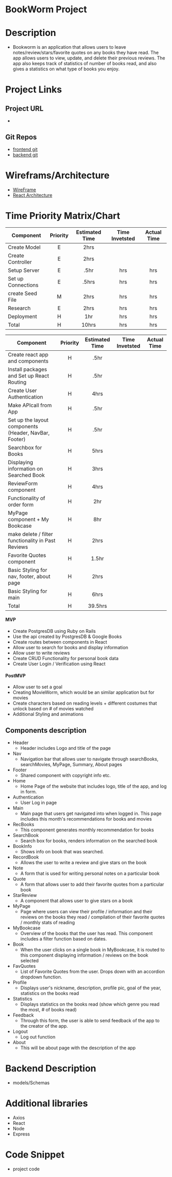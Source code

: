 # BookWorm Project

# Description

-   Bookworm is an application that allows users to leave notes/review/stars/favorite quotes on any books they have read. The app allows users to view, update, and delete their previous reviews. The app also keeps track of statistics of number of books read, and also gives a statistics on what type of books you enjoy.


# Project Links 
## Project URL
- []()

## Git Repos
- [frontend git](https://github.com/koobcbc/Bookworm-frontend) 
- [backend git](https://github.com/koobcbc/Bookworm-backend)

# Wireframs/Architecture
- [WireFrame](https://www.figma.com/file/HL5L6aIwSGxrY9KnjjpSPg/BookWorm-MovieWorm?node-id=0%3A1)
- [React Architecture](https://docs.google.com/spreadsheets/d/1zW6M2NflVrBahyQOWUelU3vA32yDPH29mvx0glE2lOs/edit?usp=sharing)

# Time Priority Matrix/Chart
  
| Component | Priority | Estimated Time | Time Invetsted | Actual Time |
| --- | :---: |  :---: | :---: | :---: |
| Create Model | E | 2hrs |  |  |
| Create Controller | E | 2hrs |  |  |
| Setup Server | E | .5hr| hrs | hrs |
| Set up Connections  | E | .5hrs| hrs | hrs |
| create Seed File  | M | 2hrs | hrs | hrs |
| Research | E | 2hrs| hrs | hrs |
| Deployment  | H | 1hr| hrs | hrs |
| Total | H | 10hrs | hrs | hrs |

| Component | Priority | Estimated Time | Time Invetsted | Actual Time |
| --- | :---: |  :---: | :---: | :---: |
| Create react app and components| H | .5hr|  |  |
| Install packages and Set up React Routing | H | .5hr|  |  |
| Create User Authentication | H | 4hrs |  |  |
| Make APIcall from App | H | .5hr|  |  |
| Set up the layout components (Header, NavBar, Footer) | H | .5hr |  |  |
| Searchbox for Books | H | 5hrs | | |
| Displaying information on Searched Book | H | 3hrs | | |
| ReviewForm component | H | 4hrs |  |  |
| Functionality of order form | H | 2hr|  |  |
| MyPage component + My Bookcase| H | 8hr|  |  |
| make delete / filter functionality in Past Reviews | H | 2hrs|  |  |
| Favorite Quotes component | H | 1.5hr | | |
| Basic Styling for nav, footer, about page | H | 2hrs|  |  |
| Basic Styling for main | H | 6hrs|  |  |
| Total | H | 39.5hrs|  |  | 

#### MVP
- Create PostgresDB using Ruby on Rails
- Use the api created by PostgresDB & Google Books
- Create routes between components in React
- Allow user to search for books and display information
- Allow user to write reviews
- Create CRUD Functionality for personal book data
- Create User Login / Verification using React 

#### PostMVP
- Allow user to set a goal
- Creating MovieWorm, which would be an similar application but for movies
- Create characters based on reading levels + different costumes that unlock based on # of movies watched
- Additional Styling and animations

## Components description
- Header
    - Header includes Logo and title of the page
- Nav
    - Navigation bar that allows user to navigate through searchBooks, searchMovies, MyPage, Summary, About pages
- Footer
    - Shared component with copyright info etc.
- Home
    - Home Page of the website that includes logo, title of the app, and log in form.
- Authentication
    - User Log in page
- Main
    - Main page that users get navigated into when logged in. This page includes this month's recommendations for books and movies
- RecBooks
    - This component generates monthly recommendation for books
- SearchBook
    - Search box for books, renders information on the searched book
- BookInfo
    - Shows info on book that was searched.
- RecordBook
    - Allows the user to write a review and give stars on the book
- Note
    - A form that is used for writing personal notes on a particular book
- Quote
    - A form that allows user to add their favorite quotes from a particular book
- StarReview
    - A component that allows user to give stars on a book
- MyPage
    - Page where users can view their profile / information and their reviews on the books they read / compilation of their favorite quotes / monthly stats of reading
- MyBookcase
    - Overview of the books that the user has read. This component includes a filter function based on dates.
- Book
    - When the user clicks on a single book in MyBookcase, it is routed to this component displaying information / reviews on the book selected
- FavQuotes
    - List of Favorite Quotes from the user. Drops down with an accordion dropdown function.
- Profile
    - Displays user's nickname, description, profile pic, goal of the year, statistics on the books read
- Statistics
    - Displays statistics on the books read (show which genre you read the most, # of books read)
- Feedback
    - Through this form, the user is able to send feedback of the app to the creator of the app.
- Logout
    - Log out function
- About
  - This will be about page with the description of the app


# Backend Description
- models/Schemas



# Additional libraries
- Axios
- React
- Node
- Express

# Code Snippet 
- project code 

```

```
